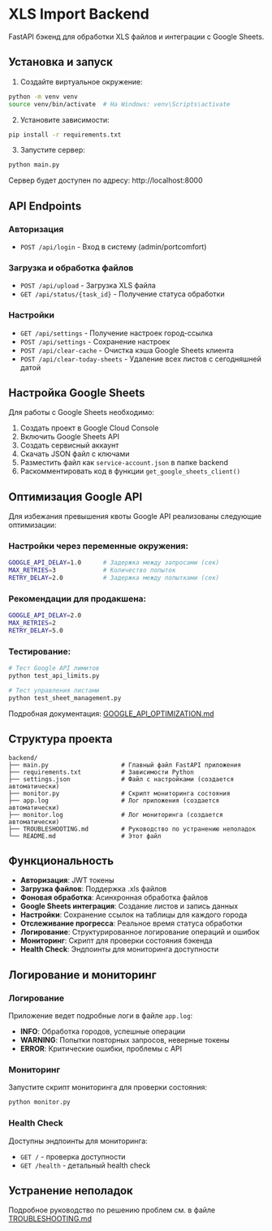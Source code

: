 # XLS Import Backend

FastAPI бэкенд для обработки XLS файлов и интеграции с Google Sheets.

## Установка и запуск

1. Создайте виртуальное окружение:
```bash
python -m venv venv
source venv/bin/activate  # На Windows: venv\Scripts\activate
```

2. Установите зависимости:
```bash
pip install -r requirements.txt
```

3. Запустите сервер:
```bash
python main.py
```

Сервер будет доступен по адресу: http://localhost:8000

## API Endpoints

### Авторизация
- `POST /api/login` - Вход в систему (admin/portcomfort)

### Загрузка и обработка файлов
- `POST /api/upload` - Загрузка XLS файла
- `GET /api/status/{task_id}` - Получение статуса обработки

### Настройки
- `GET /api/settings` - Получение настроек город-ссылка
- `POST /api/settings` - Сохранение настроек
- `POST /api/clear-cache` - Очистка кэша Google Sheets клиента
- `POST /api/clear-today-sheets` - Удаление всех листов с сегодняшней датой

## Настройка Google Sheets

Для работы с Google Sheets необходимо:

1. Создать проект в Google Cloud Console
2. Включить Google Sheets API
3. Создать сервисный аккаунт
4. Скачать JSON файл с ключами
5. Разместить файл как `service-account.json` в папке backend
6. Раскомментировать код в функции `get_google_sheets_client()`

## Оптимизация Google API

Для избежания превышения квоты Google API реализованы следующие оптимизации:

### Настройки через переменные окружения:
```bash
GOOGLE_API_DELAY=1.0      # Задержка между запросами (сек)
MAX_RETRIES=3             # Количество попыток
RETRY_DELAY=2.0           # Задержка между попытками (сек)
```

### Рекомендации для продакшена:
```bash
GOOGLE_API_DELAY=2.0
MAX_RETRIES=2
RETRY_DELAY=5.0
```

### Тестирование:
```bash
# Тест Google API лимитов
python test_api_limits.py

# Тест управления листами
python test_sheet_management.py
```

Подробная документация: [GOOGLE_API_OPTIMIZATION.md](../GOOGLE_API_OPTIMIZATION.md)

## Структура проекта

```
backend/
├── main.py                    # Главный файл FastAPI приложения
├── requirements.txt           # Зависимости Python
├── settings.json              # Файл с настройками (создается автоматически)
├── monitor.py                 # Скрипт мониторинга состояния
├── app.log                    # Лог приложения (создается автоматически)
├── monitor.log                # Лог мониторинга (создается автоматически)
├── TROUBLESHOOTING.md         # Руководство по устранению неполадок
└── README.md                  # Этот файл
```

## Функциональность

- **Авторизация**: JWT токены
- **Загрузка файлов**: Поддержка .xls файлов
- **Фоновая обработка**: Асинхронная обработка файлов
- **Google Sheets интеграция**: Создание листов и запись данных
- **Настройки**: Сохранение ссылок на таблицы для каждого города
- **Отслеживание прогресса**: Реальное время статуса обработки
- **Логирование**: Структурированное логирование операций и ошибок
- **Мониторинг**: Скрипт для проверки состояния бэкенда
- **Health Check**: Эндпоинты для мониторинга доступности

## Логирование и мониторинг

### Логирование
Приложение ведет подробные логи в файле `app.log`:
- **INFO**: Обработка городов, успешные операции
- **WARNING**: Попытки повторных запросов, неверные токены  
- **ERROR**: Критические ошибки, проблемы с API

### Мониторинг
Запустите скрипт мониторинга для проверки состояния:
```bash
python monitor.py
```

### Health Check
Доступны эндпоинты для мониторинга:
- `GET /` - проверка доступности
- `GET /health` - детальный health check

## Устранение неполадок

Подробное руководство по решению проблем см. в файле [TROUBLESHOOTING.md](TROUBLESHOOTING.md) 